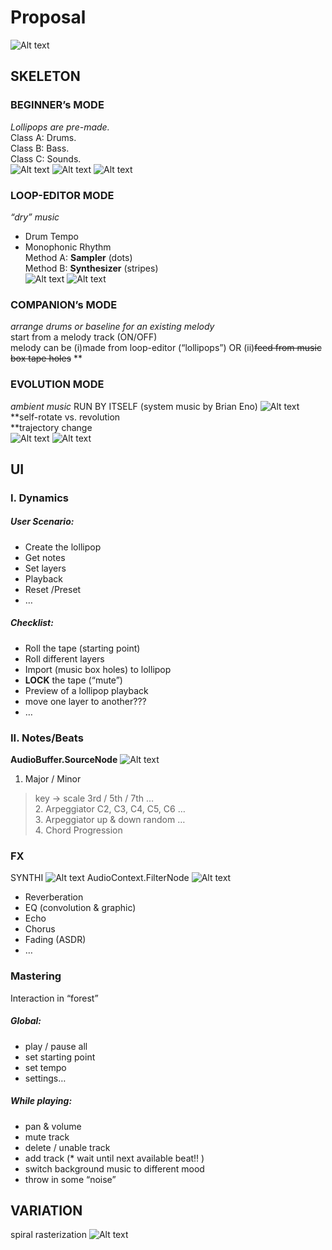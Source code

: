 # Proposal
![Alt text](https://github.com/CandylabS/Lollipop-Forest/blob/master/public/img/screenshots/demo.png?raw=true)
## SKELETON
### BEGINNER’s MODE
*Lollipops are pre-made.*
</br>Class A: Drums.
</br>Class B: Bass.
</br>Class C: Sounds.
</br>![Alt text](https://github.com/CandylabS/Lollipop-Forest/blob/master/public/img/screenshots/Madeon1.png?raw=true)
![Alt text](https://github.com/CandylabS/Lollipop-Forest/blob/master/public/img/screenshots/Madeon2.png?raw=true)
![Alt text](https://github.com/CandylabS/Lollipop-Forest/blob/master/public/img/screenshots/Madeon3.png?raw=true)
### LOOP-EDITOR MODE
*“dry” music*
* Drum Tempo
* Monophonic Rhythm
</br>Method A: **Sampler** (dots)
</br>Method B: **Synthesizer** (stripes)
</br>![Alt text](https://github.com/CandylabS/Lollipop-Forest/blob/master/public/img/screenshots/Sampler.png?raw=true)
![Alt text](https://github.com/CandylabS/Lollipop-Forest/blob/master/public/img/screenshots/Synthesizer.png?raw=true)

### COMPANION’s MODE
*arrange drums or baseline for an existing melody*
</br>start from a melody track (ON/OFF)
</br>melody can be (i)made from loop-editor (“lollipops”) OR (ii)~~feed from music box tape holes~~ **

### EVOLUTION MODE
*ambient music*
RUN BY ITSELF (system music by Brian Eno)
![Alt text](https://github.com/CandylabS/Lollipop-Forest/blob/master/public/img/screenshots/discreetmusic.jpg?raw=true)
**self-rotate vs. revolution 
</br>**trajectory change
</br>![Alt text](https://github.com/CandylabS/Lollipop-Forest/blob/master/public/img/screenshots/Circles.png?raw=true)
![Alt text](https://github.com/CandylabS/Lollipop-Forest/blob/master/public/img/screenshots/MetaBalls.png?raw=true)

## UI
### I. Dynamics

##### User Scenario:
* Create the lollipop
* Get notes
* Set layers
* Playback
* Reset /Preset
* …

##### Checklist:
* Roll the tape (starting point)
* Roll different layers
* Import (music box holes) to lollipop
* **LOCK** the tape (“mute”)
* Preview of a lollipop playback
* move one layer to another???
* …

### II. Notes/Beats	
**AudioBuffer.SourceNode**
![Alt text](https://github.com/CandylabS/Lollipop-Forest/blob/master/public/img/screenshots/webaudio-graph-airports-system.png?raw=true)
1. Major / Minor
> key -> scale
> 3rd / 5th / 7th …
<br>2. Arpeggiator
> C2, C3, C4, C5, C6 …
<br>3. Arpeggiator
> up & down
> random
> …
<br>4. Chord Progression

### FX	
SYNTHI
![Alt text](https://github.com/CandylabS/Lollipop-Forest/blob/master/public/img/screenshots/SYNTHI.jpeg?raw=true)
AudioContext.FilterNode
![Alt text](https://github.com/CandylabS/Lollipop-Forest/blob/master/public/img/screenshots/webaudio-graph-discreet-full.png?raw=true)
* Reverberation
* EQ (convolution & graphic)
* Echo
* Chorus
* Fading (ASDR)
* …

### Mastering
Interaction in “forest”

##### Global:
* play / pause all
* set starting point
* set tempo
* settings…

##### While playing:
* pan & volume
* mute track
* delete / unable track
* add track (* wait until next available beat!! )
* switch background music to different mood
* throw in some “noise”

## VARIATION
spiral rasterization
![Alt text](https://github.com/CandylabS/Lollipop-Forest/blob/master/public/img/screenshots/Rasterize.png?raw=true)






